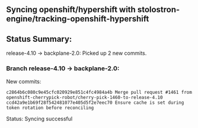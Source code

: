## Syncing openshift/hypershift with stolostron-engine/tracking-openshift-hypershift

## Status Summary:

release-4.10 -> backplane-2.0: Picked up 2 new commits.  

### Branch release-4.10 -> backplane-2.0:

New commits:

```
c2864b6c080c9e45cfc020929e851c4fc4984a4b Merge pull request #1461 from openshift-cherrypick-robot/cherry-pick-1460-to-release-4.10
ccd42a9e1b69f28f542481077e405d5f2e7eec70 Ensure cache is set during token rotation before reconciling
```

Status: Syncing successful
